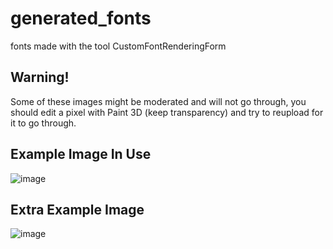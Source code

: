 # generated_fonts
fonts made with the tool CustomFontRenderingForm

## Warning!
Some of these images might be moderated and will not go through, you should edit a pixel with Paint 3D (keep transparency) and try to reupload for it to go through.


## Example Image In Use
![image](https://github.com/user-attachments/assets/942ccc0c-740a-4204-9247-c7c9f1061abd)

## Extra Example Image

![image](https://github.com/user-attachments/assets/e1965e18-1725-420c-aaad-60a59188a5f2)

